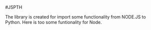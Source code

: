 #JSPTH

The library is created for import some functionality from NODE.JS to Python. Here is too some funtionality for Node.
